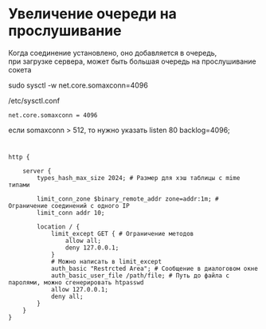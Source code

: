 # Увеличение очереди на прослушивание
Когда соединение установлено, оно добавляется в очередь,  
при загрузке сервера, может быть большая очередь на прослушивание сокета  
  
sudo sysctl -w net.core.somaxconn=4096

/etc/sysctl.conf
```
net.core.somaxconn = 4096
```

если somaxconn > 512, то нужно указать listen 80 backlog=4096;
#

```nginx
http {

    server {
        types_hash_max_size 2024; # Размер для хэш таблицы с mime типами

        limit_conn_zone $binary_remote_addr zone=addr:1m; # Ограничение соединений с одного IP
        limit_conn addr 10;

        location / {
            limit_except GET { # Ограничение методов
                allow all;
                deny 127.0.0.1;
            }
            # Можно написать в limit_except
            auth_basic "Restrcted Area"; # Сообщение в диалоговом окне
            auth_basic_user_file /path/file; # Путь до файла с паролями, можно сгенерировать htpasswd
            allow 127.0.0.1;
            deny all;
        }
    }
}
```
